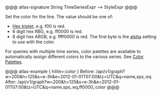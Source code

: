 
@@@ atlas-signature
String
TimeSeriesExpr
-->
StyleExpr
@@@

Set the color for the line. The value should be one of:

* [Hex triplet](http://en.wikipedia.org/wiki/Web_colors#Hex_triplet), e.g. f00 is red.
* 6 digit hex RBG, e.g. ff0000 is red.
* 8 digit hex ARGB, e.g. ffff0000 is red. The first byte is the [alpha](alpha.md)
  setting to use with the color.

For queries with multiple time series, color palettes are available to automatically assign
different colors to the various series. See [Color Palettes](../../api/graph/color-palettes.md).

@@@ atlas-example { hilite=:color }
Before: /api/v1/graph?w=200&h=125&s=e-3h&e=2012-01-01T07:00&tz=UTC&q=name,sps,:eq
After: /api/v1/graph?w=200&h=125&s=e-3h&e=2012-01-01T07:00&tz=UTC&q=name,sps,:eq,ff0000,:color
@@@